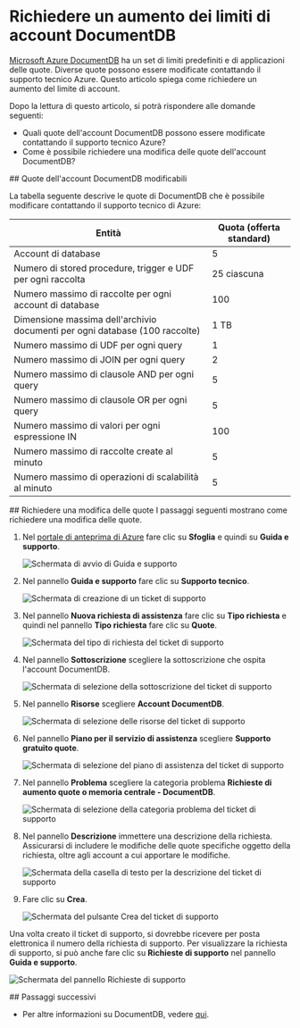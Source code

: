 <properties 
	pageTitle="Richiedere un aumento dei limiti di account DocumentDB | Azure" 
	description="Informazioni su come richiedere una modifica ai limiti di DocumentDB, ad esempio il numero di raccolte consentite, di stored procedure e di clausole di query." 
	services="documentdb" 
	authors="stephbaron" 
	manager="johnmac" 
	editor="monicar" 
	documentationCenter=""/>

<tags 
	ms.service="documentdb" 
	ms.workload="data-services" 
	ms.tgt_pltfrm="na" 
	ms.devlang="na" 
	ms.topic="article" 
	ms.date="05/04/2015" 
	ms.author="stbaro"/>

# Richiedere un aumento dei limiti di account DocumentDB

[Microsoft Azure DocumentDB](http://azure.microsoft.com/services/documentdb/) ha un set di limiti predefiniti e di applicazioni delle quote. Diverse quote possono essere modificate contattando il supporto tecnico Azure. Questo articolo spiega come richiedere un aumento del limite di account.

Dopo la lettura di questo articolo, si potrà rispondere alle domande seguenti:

-	Quali quote dell'account DocumentDB possono essere modificate contattando il supporto tecnico Azure?
-	Come è possibile richiedere una modifica delle quote dell'account DocumentDB?

##<a id="AdjustableQuotas"></a> Quote dell'account DocumentDB modificabili

La tabella seguente descrive le quote di DocumentDB che è possibile modificare contattando il supporto tecnico di Azure:

|Entità |Quota (offerta standard)|
|-------|--------|
|Account di database |5
|Numero di stored procedure, trigger e UDF per ogni raccolta |25 ciascuna
|Numero massimo di raccolte per ogni account di database |100
|Dimensione massima dell'archivio documenti per ogni database (100 raccolte) |1 TB
|Numero massimo di UDF per ogni query |1
|Numero massimo di JOIN per ogni query |2
|Numero massimo di clausole AND per ogni query |5
|Numero massimo di clausole OR per ogni query |5
|Numero massimo di valori per ogni espressione IN |100
|Numero massimo di raccolte create al minuto |5
|Numero massimo di operazioni di scalabilità al minuto |5

##<a id="RequestQuotaIncrease"></a> Richiedere una modifica delle quote
I passaggi seguenti mostrano come richiedere una modifica delle quote.

1. Nel [portale di anteprima di Azure](https://portal.azure.com) fare clic su **Sfoglia** e quindi su **Guida e supporto**.

	![Schermata di avvio di Guida e supporto](media/documentdb-increase-limits/helpsupport.png)

2. Nel pannello **Guida e supporto** fare clic su **Supporto tecnico**.

	![Schermata di creazione di un ticket di supporto](media/documentdb-increase-limits/getsupport.png)

3. Nel pannello **Nuova richiesta di assistenza** fare clic su **Tipo richiesta** e quindi nel pannello **Tipo richiesta** fare clic su **Quote**.

	![Schermata del tipo di richiesta del ticket di supporto](media/documentdb-increase-limits/supportrequest1.png)

4. Nel pannello **Sottoscrizione** scegliere la sottoscrizione che ospita l'account DocumentDB.

	![Schermata di selezione della sottoscrizione del ticket di supporto](media/documentdb-increase-limits/supportrequest2.png)

5. Nel pannello **Risorse** scegliere **Account DocumentDB**.

	![Schermata di selezione delle risorse del ticket di supporto](media/documentdb-increase-limits/supportrequest3.png)

6. Nel pannello **Piano per il servizio di assistenza** scegliere **Supporto gratuito quote**.

	![Schermata di selezione del piano di assistenza del ticket di supporto](media/documentdb-increase-limits/supportrequest4.png)

7. Nel pannello **Problema** scegliere la categoria problema **Richieste di aumento quote o memoria centrale - DocumentDB**.

	![Schermata di selezione della categoria problema del ticket di supporto](media/documentdb-increase-limits/supportrequest5.png)

8. Nel pannello **Descrizione** immettere una descrizione della richiesta. Assicurarsi di includere le modifiche delle quote specifiche oggetto della richiesta, oltre agli account a cui apportare le modifiche.

	![Schermata della casella di testo per la descrizione del ticket di supporto](media/documentdb-increase-limits/supportrequest6.png)

9. Fare clic su **Crea**.

	![Schermata del pulsante Crea del ticket di supporto](media/documentdb-increase-limits/supportrequest7.png)

Una volta creato il ticket di supporto, si dovrebbe ricevere per posta elettronica il numero della richiesta di supporto. Per visualizzare la richiesta di supporto, si può anche fare clic su **Richieste di supporto** nel pannello **Guida e supporto**.

![Schermata del pannello Richieste di supporto](media/documentdb-increase-limits/supportrequest8.png)
  

##<a name="NextSteps"></a> Passaggi successivi
- Per altre informazioni su DocumentDB, vedere [qui](http://azure.com/docdb).
 

<!---HONumber=July15_HO3-->